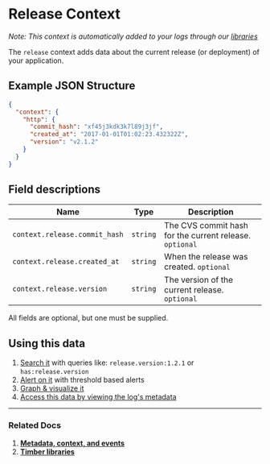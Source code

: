 # Release Context

*Note: This context is automatically added to your logs through our [libraries](/languages)*

The `release` context adds data about the current release (or deployment) of your application.

## Example JSON Structure


```json
{
  "context": {
    "http": {
      "commit_hash": "xf45j3kdk3k7l89j3jf",
      "created_at": "2017-01-01T01:02:23.432322Z",
      "version": "v2.1.2"
    }
  }
}
```

## Field descriptions

Name | Type | Description
-----|------|------------
`context.release.commit_hash` | `string` | The CVS commit hash for the current release. `optional`
`context.release.created_at` | `string` | When the release was created. `optional`
`context.release.version` | `string` | The version of the current release. `optional`

All fields are optional, but one must be supplied.


## Using this data

1. [Search it](/app/console/searching) with queries like: `release.version:1.2.1` or `has:release.version`
2. [Alert on it](/app/console/alerts) with threshold based alerts
3. [Graph & visualize it](/app/console/graphing)
4. [Access this data by viewing the log's metadata](/app/console/view-a-logs-metadata-context)

---

### Related Docs

1. [**Metadata, context, and events**](/concepts/metadata-context-and-events)
2. [**Timber libraries**](/languages)
